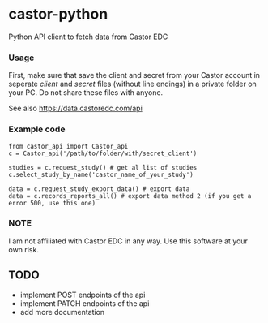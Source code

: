 # castor-python
Python API client to fetch data from Castor EDC

### Usage
First, make sure that save the client and secret from your Castor account in seperate *client* and *secret* files (without line endings) in a private folder on your PC. Do not share these files with anyone.    

See also https://data.castoredc.com/api

### Example code
    from castor_api import Castor_api
    c = Castor_api('/path/to/folder/with/secret_client')
    
    studies = c.request_study() # get al list of studies
    c.select_study_by_name('castor_name_of_your_study')
    
    data = c.request_study_export_data() # export data
    data = c.records_reports_all() # export data method 2 (if you get a error 500, use this one)

### NOTE
I am not affiliated with Castor EDC in any way. Use this software at your own risk.

## TODO
- implement POST endpoints of the api
- implement PATCH endpoints of the api
- add more documentation
